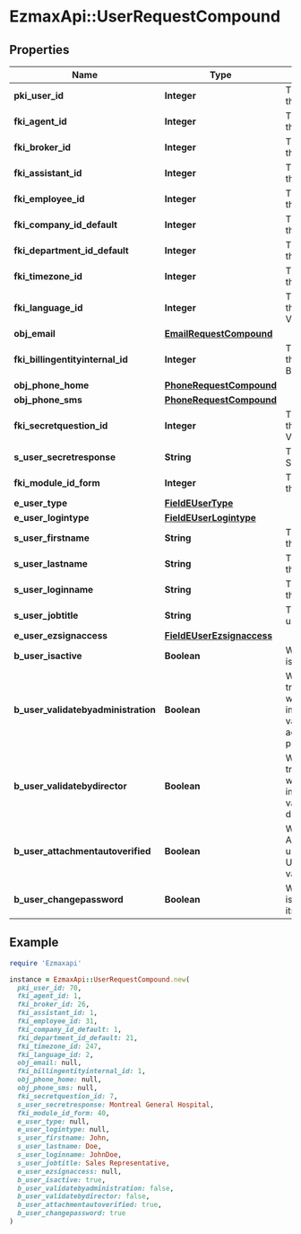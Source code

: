 # EzmaxApi::UserRequestCompound

## Properties

| Name | Type | Description | Notes |
| ---- | ---- | ----------- | ----- |
| **pki_user_id** | **Integer** | The unique ID of the User | [optional] |
| **fki_agent_id** | **Integer** | The unique ID of the Agent. | [optional] |
| **fki_broker_id** | **Integer** | The unique ID of the Broker. | [optional] |
| **fki_assistant_id** | **Integer** | The unique ID of the Assistant. | [optional] |
| **fki_employee_id** | **Integer** | The unique ID of the Employee. | [optional] |
| **fki_company_id_default** | **Integer** | The unique ID of the Company |  |
| **fki_department_id_default** | **Integer** | The unique ID of the Department |  |
| **fki_timezone_id** | **Integer** | The unique ID of the Timezone |  |
| **fki_language_id** | **Integer** | The unique ID of the Language.  Valid values:  |Value|Description| |-|-| |1|French| |2|English| |  |
| **obj_email** | [**EmailRequestCompound**](EmailRequestCompound.md) |  |  |
| **fki_billingentityinternal_id** | **Integer** | The unique ID of the Billingentityinternal. |  |
| **obj_phone_home** | [**PhoneRequestCompound**](PhoneRequestCompound.md) |  | [optional] |
| **obj_phone_sms** | [**PhoneRequestCompound**](PhoneRequestCompound.md) |  | [optional] |
| **fki_secretquestion_id** | **Integer** | The unique ID of the Secretquestion.  Valid values:  |Value|Description| |-|-| |1|The name of the hospital in which you were born| |2|The name of your grade school| |3|The last name of your favorite teacher| |4|Your favorite sports team| |5|Your favorite TV show| |6|Your favorite movie| |7|The name of the street on which you grew up| |8|The name of your first employer| |9|Your first car| |10|Your favorite food| |11|The name of your first pet| |12|Favorite musician/band| |13|What instrument you play| |14|Your father&#39;s middle name| |15|Your mother&#39;s maiden name| |16|Name of your eldest child| |17|Your spouse&#39;s middle name| |18|Favorite restaurant| |19|Childhood nickname| |20|Favorite vacation destination| |21|Your boat&#39;s name| |22|Date of Birth (YYYY-MM-DD)| |22|Secret Code| |22|Your reference code| | [optional] |
| **s_user_secretresponse** | **String** | The answer to the Secretquestion | [optional] |
| **fki_module_id_form** | **Integer** | The unique ID of the Module | [optional] |
| **e_user_type** | [**FieldEUserType**](FieldEUserType.md) |  |  |
| **e_user_logintype** | [**FieldEUserLogintype**](FieldEUserLogintype.md) |  |  |
| **s_user_firstname** | **String** | The first name of the user |  |
| **s_user_lastname** | **String** | The last name of the user |  |
| **s_user_loginname** | **String** | The login name of the User. |  |
| **s_user_jobtitle** | **String** | The job title of the user | [optional] |
| **e_user_ezsignaccess** | [**FieldEUserEzsignaccess**](FieldEUserEzsignaccess.md) |  |  |
| **b_user_isactive** | **Boolean** | Whether the User is active or not |  |
| **b_user_validatebyadministration** | **Boolean** | Whether if the transactions in which the User is implicated must be validated by administrative personnel or not | [optional] |
| **b_user_validatebydirector** | **Boolean** | Whether if the transactions in which the User is implicated must be validated by a director or not | [optional] |
| **b_user_attachmentautoverified** | **Boolean** | Whether if Attachments uploaded by the User must be validated or not | [optional] |
| **b_user_changepassword** | **Boolean** | Whether if the User is forced to change its password | [optional] |

## Example

```ruby
require 'Ezmaxapi'

instance = EzmaxApi::UserRequestCompound.new(
  pki_user_id: 70,
  fki_agent_id: 1,
  fki_broker_id: 26,
  fki_assistant_id: 1,
  fki_employee_id: 31,
  fki_company_id_default: 1,
  fki_department_id_default: 21,
  fki_timezone_id: 247,
  fki_language_id: 2,
  obj_email: null,
  fki_billingentityinternal_id: 1,
  obj_phone_home: null,
  obj_phone_sms: null,
  fki_secretquestion_id: 7,
  s_user_secretresponse: Montreal General Hospital,
  fki_module_id_form: 40,
  e_user_type: null,
  e_user_logintype: null,
  s_user_firstname: John,
  s_user_lastname: Doe,
  s_user_loginname: JohnDoe,
  s_user_jobtitle: Sales Representative,
  e_user_ezsignaccess: null,
  b_user_isactive: true,
  b_user_validatebyadministration: false,
  b_user_validatebydirector: false,
  b_user_attachmentautoverified: true,
  b_user_changepassword: true
)
```

